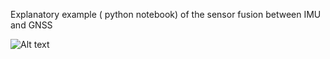 Explanatory example ( python notebook) of the sensor fusion between IMU and GNSS 

![Alt text](./img/donwnload.png?raw=true "Title")
